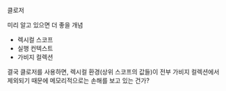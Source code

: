 클로저

미리 알고 있으면 더 좋을 개념

- 렉시컬 스코프
- 실행 컨텍스트
- 가비지 컬렉션



결국 클로저를 사용하면, 렉시컬 환경(상위 스코프의 값들)이 전부 가비지 컬렉션에서 제외되기 때문에 메모리적으로는 손해를 보고 있는 건가?